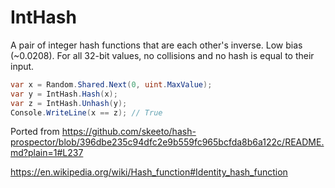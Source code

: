 # IntHash
A pair of integer hash functions that are each other's inverse. Low bias (~0.0208). For all 32-bit values, no collisions and no hash is equal to their input.

```csharp
var x = Random.Shared.Next(0, uint.MaxValue);
var y = IntHash.Hash(x);
var z = IntHash.Unhash(y);
Console.WriteLine(x == z); // True
```

Ported from https://github.com/skeeto/hash-prospector/blob/396dbe235c94dfc2e9b559fc965bcfda8b6a122c/README.md?plain=1#L237

https://en.wikipedia.org/wiki/Hash_function#Identity_hash_function